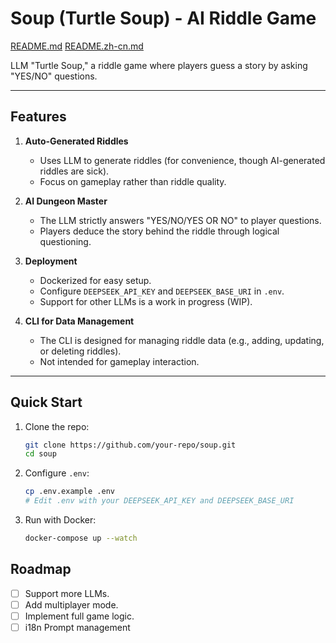 # Soup (Turtle Soup) - AI Riddle Game

[README.md](./README.md) [README.zh-cn.md](./README.zh-cn.md)

LLM "Turtle Soup," a riddle game where players guess a story by asking "YES/NO" questions.

---

## Features

1. **Auto-Generated Riddles**  
   - Uses LLM  to generate riddles (for convenience, though AI-generated riddles are sick).  
   - Focus on gameplay rather than riddle quality.  

2. **AI Dungeon Master**  
   - The LLM strictly answers "YES/NO/YES OR NO" to player questions.  
   - Players deduce the story behind the riddle through logical questioning.  

3. **Deployment**  
   - Dockerized for easy setup.  
   - Configure `DEEPSEEK_API_KEY` and `DEEPSEEK_BASE_URI` in `.env`.  
   - Support for other LLMs is a work in progress (WIP).  

4. **CLI for Data Management**  
   - The CLI is designed for managing riddle data (e.g., adding, updating, or deleting riddles).  
   - Not intended for gameplay interaction.  

---

## Quick Start

1. Clone the repo:  
   ```bash
   git clone https://github.com/your-repo/soup.git
   cd soup
   ```

2. Configure `.env`:  
   ```bash
   cp .env.example .env
   # Edit .env with your DEEPSEEK_API_KEY and DEEPSEEK_BASE_URI
   ```

3. Run with Docker:  
   ```bash
   docker-compose up --watch
   ```

## Roadmap

- [ ] Support more LLMs.  
- [ ] Add multiplayer mode.  
- [ ] Implement full game logic.  
- [ ] i18n Prompt management
